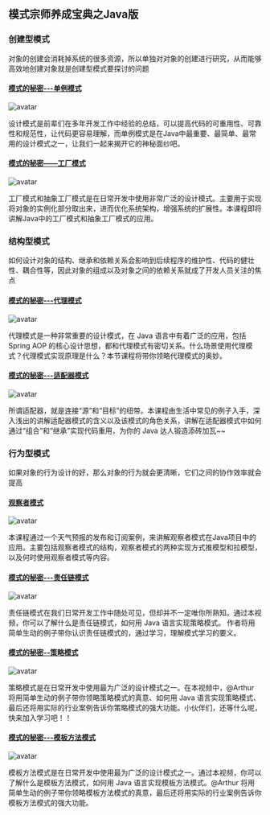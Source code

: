 ## 模式宗师养成宝典之Java版

### 创建型模式

对象的创建会消耗掉系统的很多资源，所以单独对对象的创建进行研究，从而能够高效地创建对象就是创建型模式要探讨的问题

#### [模式的秘密---单例模式](https://www.imooc.com/learn/112)

![avatar](https://img.mukewang.com/5704a3b20001861306000338-240-135.jpg)

设计模式是前辈们在多年开发工作中经验的总结，可以提高代码的可重用性、可靠性和规范性，让代码更容易理解，而单例模式是在Java中最重要、最简单、最常用的设计模式之一，让我们一起来揭开它的神秘面纱吧。

#### [模式的秘密——工厂模式](https://www.imooc.com/learn/261)

![avatar](https://img1.mukewang.com/548a67400001029e06000338-240-135.jpg)

工厂模式和抽象工厂模式是在日常开发中使用非常广泛的设计模式。主要用于实现将对象的实例化部分取出来，进而优化系统架构，增强系统的扩展性。本课程即将讲解Java中的工厂模式和抽象工厂模式的应用。

### 结构型模式

如何设计对象的结构、继承和依赖关系会影响到后续程序的维护性、代码的健壮性、耦合性等，因此对象的组成以及对象之间的依赖关系就成了开发人员关注的焦点

#### [模式的秘密---代理模式](https://www.imooc.com/learn/214)

![avatar](https://img1.mukewang.com/572afd6000019e1f06000338-240-135.jpg)

代理模式是一种非常重要的设计模式，在 Java 语言中有着广泛的应用，包括Spring AOP 的核心设计思想，都和代理模式有密切关系。什么场景使用代理模式？代理模式实现原理是什么？本节课程将带你领略代理模式的奥妙。

#### [模式的秘密---适配器模式](https://www.imooc.com/learn/146)

![avatar](https://img4.mukewang.com/5704a3d100016e9206000338-240-135.jpg)

所谓适配器，就是连接“源”和“目标”的纽带。本课程由生活中常见的例子入手，深入浅出的讲解适配器模式的含义以及该模式的角色关系，讲解在适配器模式中如何通过“组合”和“继承”实现代码重用，为你的 Java 达人锻造添砖加瓦~~

### 行为型模式

如果对象的行为设计的好，那么对象的行为就会更清晰，它们之间的协作效率就会提高

#### [观察者模式](https://www.imooc.com/learn/415)

![avatar](https://img.mukewang.com/5704d1b80001fe1906000338-240-135.jpg)

本课程通过一个天气预报的发布和订阅案例，来讲解观察者模式在Java项目中的应用。主要包括观察者模式的结构，观察者模式的两种实现方式推模型和拉模型，以及何时使用观察者模式等内容。

#### [模式的秘密---责任链模式](https://www.imooc.com/learn/257)

![avatar](https://img.mukewang.com/574669ba000105ec06000338-240-135.jpg)

责任链模式在我们日常开发工作中随处可见，但却并不一定唯你所熟知。通过本视频，你可以了解什么是责任链模式，如何用 Java 语言实现策略模式。 作者将用简单生动的例子带你认识责任链模式的，通过学习，理解模式学习的要义。

#### [模式的秘密--策略模式](https://www.imooc.com/learn/165)

![avatar](https://img3.mukewang.com/5704a34b0001ae4b06000338-240-135.jpg)

策略模式是在日常开发中使用最为广泛的设计模式之一。在本视频中，@Arthur 将用简单生动的例子带你领略策略模式的真意、如何用 Java 语言实现策略模式、最后还将用实际的行业案例告诉你策略模式的强大功能。小伙伴们，还等什么呢，快来加入学习吧！！

#### [模式的秘密---模板方法模式](https://www.imooc.com/learn/145)

![avatar](https://img1.mukewang.com/5704a3880001fb2206000338-240-135.jpg)

模板方法模式是在日常开发中使用最为广泛的设计模式之一。通过本视频，你可以了解什么是模板方法模式，如何用 Java 语言实现模板方法模式。@Arthur 将用简单生动的例子带你领略模板方法模式的真意，最后还将用实际的行业案例告诉你模板方法模式的强大功能。

